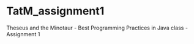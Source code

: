 # TatM_assignment1
Theseus and the Minotaur - Best Programming Practices in Java class - Assignment 1
